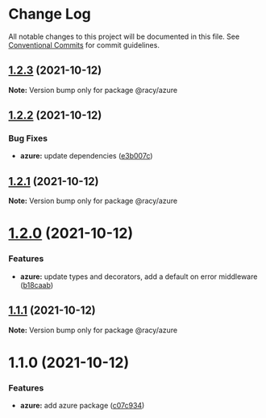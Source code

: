 # Change Log

All notable changes to this project will be documented in this file.
See [Conventional Commits](https://conventionalcommits.org) for commit guidelines.

## [1.2.3](https://github.com/diegoazh/racy/compare/@racy/azure@1.2.2...@racy/azure@1.2.3) (2021-10-12)

**Note:** Version bump only for package @racy/azure





## [1.2.2](https://github.com/diegoazh/racy/compare/@racy/azure@1.2.0...@racy/azure@1.2.2) (2021-10-12)


### Bug Fixes

* **azure:** update dependencies ([e3b007c](https://github.com/diegoazh/racy/commit/e3b007cbbd40f853fac94c7bc197e1f574b55ffb))





## [1.2.1](https://github.com/diegoazh/racy/compare/@racy/azure@1.2.0...@racy/azure@1.2.1) (2021-10-12)

**Note:** Version bump only for package @racy/azure





# [1.2.0](https://github.com/diegoazh/racy/compare/@racy/azure@1.1.1...@racy/azure@1.2.0) (2021-10-12)


### Features

* **azure:** update types and decorators, add a default on error middleware ([b18caab](https://github.com/diegoazh/racy/commit/b18caabf3f31eead8073778fa70b9dfc2224fc25))





## [1.1.1](https://github.com/diegoazh/racy/compare/@racy/azure@1.1.0...@racy/azure@1.1.1) (2021-10-12)

**Note:** Version bump only for package @racy/azure





# 1.1.0 (2021-10-12)


### Features

* **azure:** add azure package ([c07c934](https://github.com/diegoazh/racy/commit/c07c9343221b0026941abafcacd27219cc299647))
